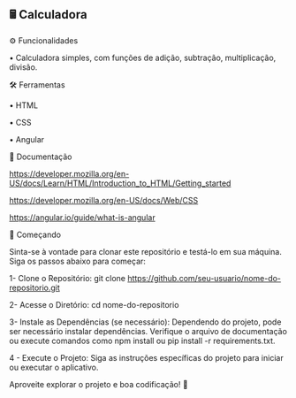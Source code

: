 ## 🖩 Calculadora

⚙️ Funcionalidades

• Calculadora simples, com funções de adição, subtração, multiplicação, divisão.

🛠️ Ferramentas

• HTML

• CSS

• Angular

📖 Documentação

https://developer.mozilla.org/en-US/docs/Learn/HTML/Introduction_to_HTML/Getting_started

https://developer.mozilla.org/en-US/docs/Web/CSS

https://angular.io/guide/what-is-angular

🚀 Começando

Sinta-se à vontade para clonar este repositório e testá-lo em sua máquina. Siga os passos abaixo para começar:

1- Clone o Repositório:
git clone https://github.com/seu-usuario/nome-do-repositorio.git

2- Acesse o Diretório:
cd nome-do-repositorio

3- Instale as Dependências (se necessário):
Dependendo do projeto, pode ser necessário instalar dependências. Verifique o arquivo de documentação ou execute comandos como npm install ou pip install -r requirements.txt.

4 - Execute o Projeto:
Siga as instruções específicas do projeto para iniciar ou executar o aplicativo.

Aproveite explorar o projeto e boa codificação! 🚀
